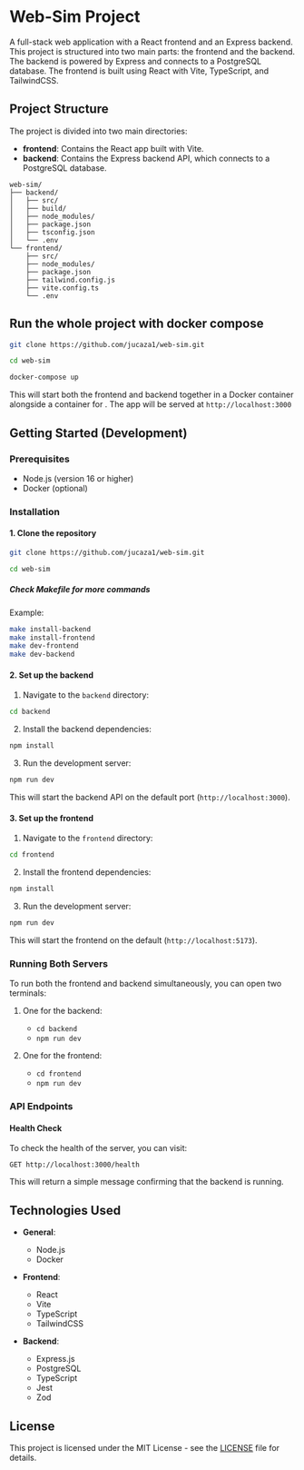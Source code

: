 # Web-Sim Project

A full-stack web application with a React frontend and an Express backend. This project is structured into two main parts: the frontend and the backend. The backend is powered by Express and connects to a PostgreSQL database. The frontend is built using React with Vite, TypeScript, and TailwindCSS.

## Project Structure

The project is divided into two main directories:

- **frontend**: Contains the React app built with Vite.
- **backend**: Contains the Express backend API, which connects to a PostgreSQL database.

```
web-sim/
├── backend/
│   ├── src/
│   ├── build/
│   ├── node_modules/
│   ├── package.json
│   ├── tsconfig.json
│   └── .env
└── frontend/
    ├── src/
    ├── node_modules/
    ├── package.json
    ├── tailwind.config.js
    ├── vite.config.ts
    └── .env
```

## Run the whole project with docker compose
```bash
git clone https://github.com/jucaza1/web-sim.git
```

```bash
cd web-sim
```

```bash
docker-compose up
```
This will start both the frontend and backend together in a Docker container alongside a container for . The
app will be served at `http://localhost:3000`

## Getting Started (Development)

### Prerequisites

- Node.js (version 16 or higher)
- Docker (optional)

### Installation

#### 1. Clone the repository

```bash
git clone https://github.com/jucaza1/web-sim.git
```

```bash
cd web-sim
```
##### Check Makefile for more commands
Example:
```bash
make install-backend
make install-frontend
make dev-frontend
make dev-backend
```

#### 2. Set up the backend

1. Navigate to the `backend` directory:

```bash
cd backend
```

2. Install the backend dependencies:

```bash
npm install
```

3. Run the development server:

```bash
npm run dev
```

This will start the backend API on the default port (`http://localhost:3000`).

#### 3. Set up the frontend

1. Navigate to the `frontend` directory:

```bash
cd frontend
```

2. Install the frontend dependencies:

```bash
npm install
```

3. Run the development server:

```bash
npm run dev
```

This will start the frontend on the default (`http://localhost:5173`).

### Running Both Servers

To run both the frontend and backend simultaneously, you can open two terminals:

1. One for the backend:
   - `cd backend`
   - `npm run dev`

2. One for the frontend:
   - `cd frontend`
   - `npm run dev`

### API Endpoints

#### Health Check

To check the health of the server, you can visit:

```http
GET http://localhost:3000/health
```

This will return a simple message confirming that the backend is running.



## Technologies Used
- **General**:
  - Node.js
  - Docker

- **Frontend**:
  - React
  - Vite
  - TypeScript
  - TailwindCSS

- **Backend**:
  - Express.js
  - PostgreSQL
  - TypeScript
  - Jest
  - Zod


## License

This project is licensed under the MIT License - see the [LICENSE](LICENSE) file for details.
